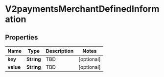 
# V2paymentsMerchantDefinedInformation

## Properties
Name | Type | Description | Notes
------------ | ------------- | ------------- | -------------
**key** | **String** | TBD |  [optional]
**value** | **String** | TBD |  [optional]



